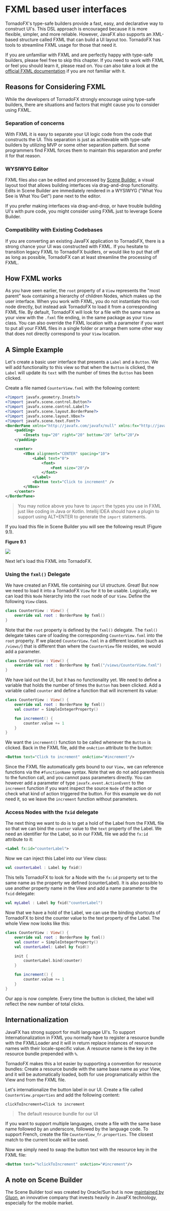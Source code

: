 # FXML based user interfaces

TornadoFX's type-safe builders provide a fast, easy, and declarative way to construct UI's. This DSL approach is encouraged because it is more flexible, simpler, and more reliable. However, JavaFX also supports an XML-based structure called FXML that can build a UI layout too. TornadoFX has tools to streamline FXML usage for those that need it. 

If you are unfamiliar with FXML and are perfectly happy with type-safe builders, please feel free to skip this chapter. If you need to work with FXML or feel you should learn it, please read on. You can also take a look at the [official FXML documentation](https://docs.oracle.com/javase/8/javafx/fxml-tutorial/why_use_fxml.htm) if you are not familiar with it. 

## Reasons for Considering FXML

While the developers of TornadoFX strongly encourage using type-safe builders, there are situations and factors that might cause you to consider using FXML. 

### Separation of concerns
With FXML it is easy to separate your UI logic code from the code that constructs the UI. This separation is just as achievable with type-safe builders by utilizing MVP or some other separation pattern. But some programmers find FXML forces them to maintain this separation and prefer it for that reason.

### WYSIWYG Editor

FXML files also can be edited and processed by [Scene Builder](http://www.oracle.com/technetwork/java/javase/downloads/javafxscenebuilder-info-2157684.html), a visual layout tool that allows building interfaces via drag-and-drop functionality. Edits in Scene Builder are immediately rendered in a WYSIWYG ("What You See is What You Get") pane next to the editor.

If you prefer making interfaces via drag-and-drop, or have trouble building UI's with pure code, you might consider using FXML just to leverage Scene Builder.

### Compatibility with Existing Codebases

If you are converting an existing JavaFX application to TornadoFX, there is a strong chance your UI was constructed with FXML. If you hesitate to transition legacy FXML to TornadoFX buidlers, or would like to put that off as long as possible, TornadoFX can at least streamline the processing of FXML.


## How FXML works

As you have seen earlier, the `root` property of a `View` represents the "most parent" `Node`  containing a hierarchy of children Nodes, which makes up the user interface. When you work with FXML, you do not instantiate this root node directly, but instead ask TornadoFX to load it from a corresponding FXML file. By default, TornadoFX will look for a file with the same name as your view with the `.fxml` file ending, in the same package as your `View` class. You can also override the FXML location with a parameter if you want to put all your FXML files in a single folder or arrange them some other way that does not directly correspond to your `View` location.

## A Simple Example

Let's create a basic user interface that presents a `Label` and a `Button`. We will add functionality to this view so that when the `Button` is clicked, the `Label` will update its `text` with the number of times the `Button` has been clicked.

Create a file named `CounterView.fxml` with the following content:

```xml
<?import javafx.geometry.Insets?>
<?import javafx.scene.control.Button?>
<?import javafx.scene.control.Label?>
<?import javafx.scene.layout.BorderPane?>
<?import javafx.scene.layout.VBox?>
<?import javafx.scene.text.Font?>
<BorderPane xmlns="http://javafx.com/javafx/null" xmlns:fx="http://javafx.com/fxml/1">
    <padding>
        <Insets top="20" right="20" bottom="20" left="20"/>
    </padding>

    <center>
        <VBox alignment="CENTER" spacing="10">
            <Label text="0">
                <font>
                    <Font size="20"/>
                </font>
            </Label>
            <Button text="Click to increment" />
        </VBox>
    </center>
</BorderPane>
```
>You may notice above you have to `import` the types you use in FXML just like coding in Java or Kotlin. Intellij IDEA should have a plugin to support using ALT+ENTER to generate the `import` statements.

If you load this file in Scene Builder you will see the following result (Figure 9.1). 

**Figure 9.1**

![](http://i.imgur.com/WulUHYa.png)

Next let's load this FXML into TornadoFX.

### Using the `fxml()` Delegate

We have created an FXML file containing our UI structure. Great! But now we need to load it into a TornadoFX `View` for it to be usable. Logically, we can load this `Node` hierarchy into the `root` node of our `View`. Define the following `View` class. 

```kotlin
class CounterView : View() {
    override val root : BorderPane by fxml()
}
```

Note that the `root` property is defined by the `fxml()` delegate. The `fxml()` delegate takes care of loading the corresponding `CounterView.fxml` into the `root` property.  If we placed `CounterView.fxml` in a different location (such as `/views/`) that is different than where the `CounterView` file resides, we would add a parameter.

```kotlin
class CounterView : View() {
    override val root : BorderPane by fxml("/views/CounterView.fxml")
}
```

We have laid out the UI, but it has no functionality yet. We need to define a variable that holds the number of times the `Button` has been clicked. Add a variable called `counter` and define a function that will increment its value:

```kotlin
class CounterView : View() {
    override val root : BorderPane by fxml()
    val counter = SimpleIntegerProperty()

    fun increment() {
        counter.value += 1
    }
}
```

We want the `increment()` function to be called whenever the `Button` is clicked. Back in the FXML file, add the `onAction` attribute to the button:

```xml
<Button text="Click to increment" onAction="#increment"/>
```

Since the FXML file automatically gets bound to our `View,` we can reference functions via the `#functionName` syntax. Note that we do not add parenthesis to the function call, and you cannot pass parameters directly. You can however add a parameter of type `javafx.event.ActionEvent` to the `increment` function if you want inspect the source `Node` of the action or check what kind of action triggered the button. For this example we do not need it, so we leave the `increment` function without parameters.


### Access Nodes with the `fxid` delegate

The next thing we want to do is to get a hold of the Label from the FXML file so that we can bind the `counter` value to the `text` property of the Label. We need an identifier for the Label, so in our FXML file we add the `fx:id` attribute to it:

```xml
<Label fx:id="counterLabel">
```

Now we can inject this Label into our View class:

```kotlin
val counterLabel : Label by fxid()
```

This tells TornadoFX to look for a Node with the `fx:id` property set to the same name as the property we defined (counterLabel). It is also possible to use another property name in the View and add a name parameter to the `fxid` delegate:

```kotlin
val myLabel : Label by fxid("counterLabel")
```

Now that we have a hold of the Label, we can use the binding shortcuts of TornadoFX to bind the counter value to the text property of the Label. The whole View now looks like this:

```kotlin
class CounterView : View() {
    override val root : BorderPane by fxml()
    val counter = SimpleIntegerProperty()
    val counterLabel: Label by fxid()

    init {
        counterLabel.bind(counter)
    }

    fun increment() {
        counter.value += 1
    }
}
```

Our app is now complete. Every time the button is clicked, the label will reflect the new number of total clicks.

## Internationalization

JavaFX has strong support for multi language UI's. To support Internationalization in FXML you normally have to register a resource bundle with the FXMLLoader and it will in return replace instances of resource names with their locale-specific value. A resource name is the key in the resource bundle prepended with `%`.

TornadoFX makes this a lot easier by supporting a convention for resource bundles: Create a resource bundle with the same base name as your View, and it will be automatically loaded, both for use programatically within the View and from the FXML file.

Let's internationalize the button label in our UI. Create a file called `CounterView.properties` and add the following content:

```
clickToIncrement=Click to increment
```
> The default resource bundle for our UI

If you want to support multiple languages, create a file with the same base name followed by an underscore, followed by the language code. To support French, create the file `CounterView_fr.properties`. The closest match to the current locale will be used.

Now we simply need to swap the button text with the resource key in the FXML file:

```xml
<Button text="%clickToIncrement" onAction="#increment"/>
```

## A note on Scene Builder

The Scene Builder tool was created by Oracle/Sun but is now [maintained by Gluon](http://gluonhq.com/labs/scene-builder/), an innovative company that invests heavily in JavaFX technology, especially for the mobile market.